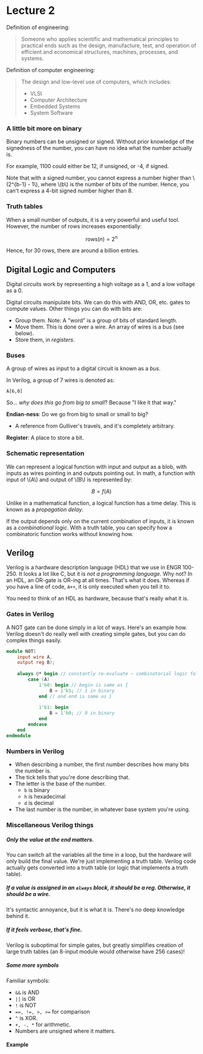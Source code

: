 # Lecture 2

Definition of engineering:

> Someone who applies scientific and mathematical principles to practical ends such as the design, manufacture, test, and operation of efficient and economical structures, machines, processes, and systems.

Definition of computer engineering:

> The design and low-level use of computers, which includes:
> * VLSI
> * Computer Architecture
> * Embedded Systems
> * System Software

### A little bit more on binary

Binary numbers can be unsigned or signed. Without prior knowledge of the signedness of the number, you can have no idea what the number actually is.

For example, 1100 could either be 12, if unsigned, or -4, if signed.

Note that with a signed number, you cannot express a number higher than \\(2^{b-1} - 1\\), where \\(b\\) is the number of bits of the number. Hence, you can't express a 4-bit signed number higher than 8.

### Truth tables

When a small number of outputs, it is a very powerful and useful tool. However, the number of rows increases exponentially:

$$\text{rows}(n) = 2^n$$

Hence, for 30 rows, there are around a billion entries.

## Digital Logic and Computers

Digital circuits work by representing a high voltage as a 1, and a low voltage as a 0.

Digital circuits manipulate bits. We can do this with AND, OR, etc. gates to compute values. Other things you can do with bits are:
* Group them. Note: A "word" is a group of bits of standard length.
* Move them. This is done over a wire. An array of wires is a bus (see below).
* Store them, in *registers.*

### Buses

A group of wires as input to a digital circuit is known as a *bus*.

In Verilog, a group of 7 wires is denoted as:

```
A[6,0]
```

So... *why does this go from big to small*? Because "I like it that way."

**Endian-ness**: Do we go from big to small or small to big?
* A reference from Gulliver's travels, and it's completely arbitrary.

**Register**: A place to store a bit.

### Schematic representation

We can represent a logical function with input and output as a blob, with inputs as wires pointing in and outputs pointing out. In math, a function with input of \\(A\\) and output of \\(B\\) is represented by:

$$B = f(A)$$

Unlike in a mathematical function, a logical function has a time delay. This is known as a *propagation delay*.

If the output depends only on the current combination of inputs, it is known as a *combinational logic*. With a truth table, you can specify how a combinatoric function works without knowing how. 

## Verilog

Verilog is a hardware description language (HDL) that we use in ENGR 100-250. It looks a lot like C, but it is *not a programming language*. Why not? In an HDL, an OR-gate is OR-ing at all times. That's what it does. Whereas if you have a line of code, `A++`, it is only executed when you tell it to.

You need to think of an HDL as hardware, because that's really what it is.

### Gates in Verilog

A NOT gate can be done simply in a lot of ways. Here's an example how. Verilog doesn't do really well with creating simple gates, but you can do complex things easily.

```verilog
module NOT(
    input wire A,
    output reg B);
    
    always @* begin // constantly re-evaluate – combinatorial logic follows
        case (A)
            1'b0: begin // begin is same as {
                B = 1'b1; // 1 in binary
            end // and end is same as }
            
            1'b1: begin
                B = 1'b0; // 0 in binary
            end
        endcase
    end
endmodule
```

### Numbers in Verilog

* When describing a number, the first number describes how many bits the number is. 
* The tick tells that you're done describing that.
* The letter is the base of the number.
    * `b` is binary
    * `h` is hexadecimal
    * `d` is decimal
* The last number is the number, in whatever base system you're using.

### Miscellaneous Verilog things

##### Only the value at the end matters.
You can switch all the variables all the time in a loop, but the hardware will only build the final value. We're just implementing a truth table. Verilog code actually gets converted into a truth table (or logic that implements a truth table).

##### If a value is assigned in an `always` block, it should be a reg. Otherwise, it should be a wire.

It's syntactic annoyance, but it is what it is. There's no deep knowledge behind it.

##### If it feels verbose, that's fine.

Verilog is suboptimal for simple gates, but greatly simplifies creation of large truth tables (an 8-input module would otherwise have 256 cases)!

##### Some more symbols
Familiar symbols:
* `&&` is AND
* `||` is OR
* `!` is NOT
* `==, !=, >, >=` for comparison
* `^` is XOR.
* `+, -, *` for arithmetic.
* Numbers are unsigned where it matters.

#### Example



